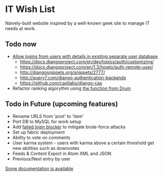 # IT Wish List

Naively-built website inspired by a well-known geek site to manage IT needs at work.

## Todo now

- [Allow logins from users with details in existing separate user database](http://stackoverflow.com/questions/16482531/django-registration-custom-backend)
    - <https://docs.djangoproject.com/en/dev/topics/auth/customizing/>
    - <https://docs.djangoproject.com/en/1.3/howto/auth-remote-user/>
    - <http://djangosnippets.org/snippets/2777/>
    - <http://query7.com/django-authentication-backends>
    - <https://github.com/castlabs/django-cas>
- Refactor ranking algorythm using [the function from Drum](http://blog.jupo.org/2013/04/30/building-social-apps-with-mezzanine-drum/)

## Todo in Future (upcoming features)

- Rename URLS from 'post' to 'item'
- Port DB to MySQL for work setup
- Add [failed login blocker](https://github.com/alexkuhl/django-failedloginblocker) to mitigate brute-force attacks
- Set up fabric deployment
- Ability to vote on comments
- User karma system - users with karma above a certain threshold get new abilities such as downvotes
- Feeds & Content Export in Atom XML and JSON
- Previous/Next entry by user

[Some documentation is available](https://github.com/hypertexthero/itwishlist/tree/master/docs/documentation.md)